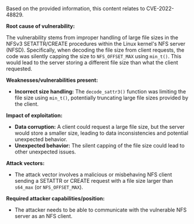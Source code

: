Based on the provided information, this content relates to CVE-2022-48829.

**Root cause of vulnerability:**

The vulnerability stems from improper handling of large file sizes in the NFSv3 SETATTR/CREATE procedures within the Linux kernel's NFS server (NFSD). Specifically, when decoding the file size from client requests, the code was silently capping the size to `NFS_OFFSET_MAX` using `min_t()`. This would lead to the server storing a different file size than what the client requested.

**Weaknesses/vulnerabilities present:**

- **Incorrect size handling:** The `decode_sattr3()` function was limiting the file size using `min_t()`, potentially truncating large file sizes provided by the client.

**Impact of exploitation:**

- **Data corruption:** A client could request a large file size, but the server would store a smaller size, leading to data inconsistencies and potential unexpected behavior.
- **Unexpected behavior:** The silent capping of the file size could lead to other unexpected issues.

**Attack vectors:**

- The attack vector involves a malicious or misbehaving NFS client sending a SETATTR or CREATE request with a file size larger than `s64_max` (or `NFS_OFFSET_MAX`).

**Required attacker capabilities/position:**

- The attacker needs to be able to communicate with the vulnerable NFS server as an NFS client.